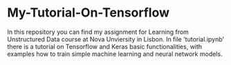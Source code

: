 # My-Tutorial-On-Tensorflow

In this repository you can find my assignment for Learning from Unstructured Data course at Nova Unviersity in Lisbon. In file 'tutorial.ipynb' there is a tutorial on Tensorflow and Keras basic functionalities, with examples how to train simple machine learning and neural network models.
